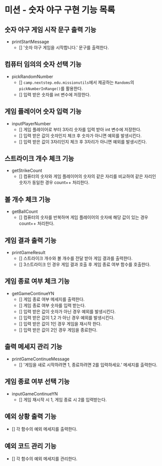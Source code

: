 # 미션 - 숫자 야구 구현 기능 목록

## 숫자 야구 게임 시작 문구 출력 기능
- printStartMessage
    - [] '숫자 야구 게임을 시작합니다.' 문구를 출력한다.

## 컴퓨터 임의의 숫자 선택 기능
- pickRandomNumber
    - [] `camp.nextstep.edu.missionutils`에서 제공하는 `Randoms`의 `pickNumberInRange()`를 활용한다.
    - [] 입력 받은 숫자를 int 변수에 저장한다.

## 게임 플레이어 숫자 입력 기능
- inputPlayerNumber
    - [] 게임 플레이어로 부터 3자리 숫자를 입력 받아 int 변수에 저장한다.
    - [] 입력 받은 값이 숫자인지 체크 후 숫자가 아니면 예외를 발생시킨다.
    - [] 입력 받은 값이 3자리인지 체크 후 3자리가 아니면 예외를 발생시킨다.

## 스트라이크 개수 체크 기능
- getStrikeCount
    - [] 컴퓨터의 숫자와 게임 플레이어의 숫자의 같은 자리를 비교하여 같은 자리인 숫자가 동일한 경우 count++ 처리한다.

## 볼 개수 체크 기능
- getBallCount
    - [] 컴퓨터의 숫자를 반복하며 게임 플레이어의 숫자에 해당 값이 있는 경우 count++ 처리한다.

## 게임 결과 출력 기능
- printGameResult
    - [] 스트라이크 개수와 볼 개수를 전달 받아 게임 결과를 출력한다.
    - [] 3스트라이크 인 경우 게임 결과 호출 후 게임 종료 여부 함수를 호출한다.

## 게임 종료 여부 체크 기능
- getGameContinueYN
    - [] 게임 종료 여부 메세지를 출력한다.
    - [] 게임 종료 여부 숫자를 입력 받는다.
    - [] 입력 받은 값이 숫자가 아닌 경우 예외를 발생시킨다.
    - [] 입력 받은 값이 1,2 가 아닌 경우 예외를 발생시킨다.
    - [] 입력 받은 값이 1인 경우 게임을 재시작 한다.
    - [] 입력 받은 값이 2인 경우 게임을 종료한다.

## 출력 메세지 관리 기능
- printGameContinueMessage
    - [] '게임을 새로 시작하려면 1, 종료하려면 2를 입력하세요.' 메세지를 출력한다.

## 게임 종료 여부 선택 기능
- inputGameContinueYN
    - [] 게임 재시작 시 1, 게임 종료 시 2를 입력받는다.

## 예외 상황 출력 기능
- [] 각 함수의 예외 메세지를 출력한다.

## 예외 코드 관리 기능
- [] 각 함수의 예외 메세지를 관리한다.